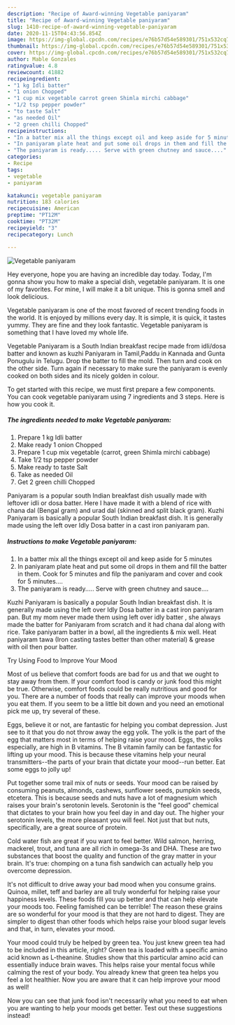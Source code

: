 ```yaml
---
description: "Recipe of Award-winning Vegetable paniyaram"
title: "Recipe of Award-winning Vegetable paniyaram"
slug: 1410-recipe-of-award-winning-vegetable-paniyaram
date: 2020-11-15T04:43:56.854Z
image: https://img-global.cpcdn.com/recipes/e76b57d54e589301/751x532cq70/vegetable-paniyaram-recipe-main-photo.jpg
thumbnail: https://img-global.cpcdn.com/recipes/e76b57d54e589301/751x532cq70/vegetable-paniyaram-recipe-main-photo.jpg
cover: https://img-global.cpcdn.com/recipes/e76b57d54e589301/751x532cq70/vegetable-paniyaram-recipe-main-photo.jpg
author: Mable Gonzales
ratingvalue: 4.8
reviewcount: 41882
recipeingredient:
- "1 kg Idli batter"
- "1 onion Chopped"
- "1 cup mix vegetable carrot green Shimla mirchi cabbage"
- "1/2 tsp pepper powder"
- "to taste Salt"
- "as needed Oil"
- "2 green chilli Chopped"
recipeinstructions:
- "In a batter mix all the things except oil and keep aside for 5 minutes"
- "In paniyaram plate heat and put some oil drops in them and fill the batter in them. Cook for 5 minutes and filp the paniyaram and cover and cook for 5 minutes...."
- "The paniyaram is ready..... Serve with green chutney and sauce...."
categories:
- Recipe
tags:
- vegetable
- paniyaram

katakunci: vegetable paniyaram 
nutrition: 183 calories
recipecuisine: American
preptime: "PT12M"
cooktime: "PT32M"
recipeyield: "3"
recipecategory: Lunch

---
```



![Vegetable paniyaram](https://img-global.cpcdn.com/recipes/e76b57d54e589301/751x532cq70/vegetable-paniyaram-recipe-main-photo.jpg)

Hey everyone, hope you are having an incredible day today. Today, I'm gonna show you how to make a special dish, vegetable paniyaram. It is one of my favorites. For mine, I will make it a bit unique. This is gonna smell and look delicious.

Vegetable paniyaram is one of the most favored of recent trending foods in the world. It is enjoyed by millions every day. It is simple, it is quick, it tastes yummy. They are fine and they look fantastic. Vegetable paniyaram is something that I have loved my whole life.

Vegetable Paniyaram is a South Indian breakfast recipe made from idli/dosa batter and known as kuzhi Paniyaram in Tamil,Paddu in Kannada and Gunta Ponugulu in Telugu. Drop the batter to fill the mold. Then turn and cook on the other side. Turn again if necessary to make sure the paniyaram is evenly cooked on both sides and its nicely golden in colour.


To get started with this recipe, we must first prepare a few components. You can cook vegetable paniyaram using 7 ingredients and 3 steps. Here is how you cook it.

<!--inarticleads1-->

##### The ingredients needed to make Vegetable paniyaram:

1. Prepare 1 kg Idli batter
1. Make ready 1 onion Chopped
1. Prepare 1 cup mix vegetable (carrot, green Shimla mirchi cabbage)
1. Take 1/2 tsp pepper powder
1. Make ready to taste Salt
1. Take as needed Oil
1. Get 2 green chilli Chopped


Paniyaram is a popular south Indian breakfast dish usually made with leftover idli or dosa batter. Here I have made it with a blend of rice with chana dal (Bengal gram) and urad dal (skinned and split black gram). Kuzhi Paniyaram is basically a popular South Indian breakfast dish. It is generally made using the left over Idly Dosa batter in a cast iron paniyaram pan. 

<!--inarticleads2-->

##### Instructions to make Vegetable paniyaram:

1. In a batter mix all the things except oil and keep aside for 5 minutes
1. In paniyaram plate heat and put some oil drops in them and fill the batter in them. Cook for 5 minutes and filp the paniyaram and cover and cook for 5 minutes....
1. The paniyaram is ready..... Serve with green chutney and sauce....


Kuzhi Paniyaram is basically a popular South Indian breakfast dish. It is generally made using the left over Idly Dosa batter in a cast iron paniyaram pan. But my mom never made them using left over idly batter , she always made the batter for Paniyaram from scratch and it had chana dal along with rice. Take paniyaram batter in a bowl, all the ingredients &amp; mix well. Heat paniyaram tawa (Iron casting tastes better than other material) &amp; grease with oil then pour batter. 

Try Using Food to Improve Your Mood


Most of us believe that comfort foods are bad for us and that we ought to stay away from them. If your comfort food is candy or junk food this might be true. Otherwise, comfort foods could be really nutritious and good for you. There are a number of foods that really can improve your moods when you eat them. If you seem to be a little bit down and you need an emotional pick me up, try several of these.

Eggs, believe it or not, are fantastic for helping you combat depression. Just see to it that you do not throw away the egg yolk. The yolk is the part of the egg that matters most in terms of helping raise your mood. Eggs, the yolks especially, are high in B vitamins. The B vitamin family can be fantastic for lifting up your mood. This is because these vitamins help your neural transmitters--the parts of your brain that dictate your mood--run better. Eat some eggs to jolly up!

Put together some trail mix of nuts or seeds. Your mood can be raised by consuming peanuts, almonds, cashews, sunflower seeds, pumpkin seeds, etcetera. This is because seeds and nuts have a lot of magnesium which raises your brain's serotonin levels. Serotonin is the "feel good" chemical that dictates to your brain how you feel day in and day out. The higher your serotonin levels, the more pleasant you will feel. Not just that but nuts, specifically, are a great source of protein.

Cold water fish are great if you want to feel better. Wild salmon, herring, mackerel, trout, and tuna are all rich in omega-3s and DHA. These are two substances that boost the quality and function of the gray matter in your brain. It's true: chomping on a tuna fish sandwich can actually help you overcome depression. 

It's not difficult to drive away your bad mood when you consume grains. Quinoa, millet, teff and barley are all truly wonderful for helping raise your happiness levels. These foods fill you up better and that can help elevate your moods too. Feeling famished can be terrible! The reason these grains are so wonderful for your mood is that they are not hard to digest. They are simpler to digest than other foods which helps raise your blood sugar levels and that, in turn, elevates your mood.

Your mood could truly be helped by green tea. You just knew green tea had to be included in this article, right? Green tea is loaded with a specific amino acid known as L-theanine. Studies show that this particular amino acid can essentially induce brain waves. This helps raise your mental focus while calming the rest of your body. You already knew that green tea helps you feel a lot healthier. Now you are aware that it can help improve your mood as well!

Now you can see that junk food isn't necessarily what you need to eat when you are wanting to help your moods get better. Test out  these suggestions  instead!

